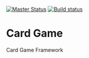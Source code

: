 [![Master Status](https://travis-ci.com/Mizux/cardgame.svg?branch=master)](https://travis-ci.com/Mizux/cardgame)
[![Build status](https://ci.appveyor.com/api/projects/status/4wclcju48ibgie1w/branch/master?svg=true)](https://ci.appveyor.com/project/Mizux/cardgame/branch/master)

# Card Game
Card Game Framework
